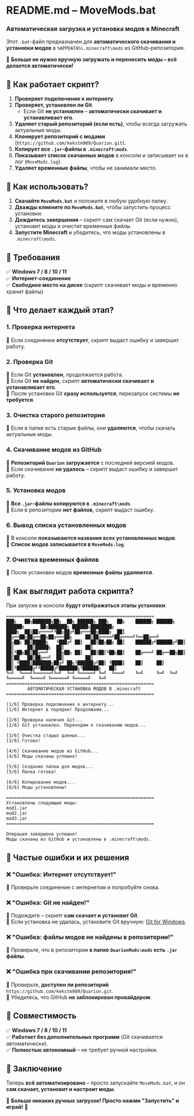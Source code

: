 # **README.md – MoveMods.bat**  
### **Автоматическая загрузка и установка модов в Minecraft**  

Этот `.bat`-файл предназначен для **автоматического скачивания и установки модов** в `%APPDATA%\.minecraft\mods` из GitHub-репозитория.  

📌 **Больше не нужно вручную загружать и переносить моды – всё делается автоматически!**  


## **📌 Как работает скрипт?**  
1. **Проверяет подключение к интернету**.  
2. **Проверяет, установлен ли Git**.  
   - Если Git **не установлен** – **автоматически скачивает и устанавливает его**.  
3. **Удаляет старый репозиторий (если есть)**, чтобы всегда загружать актуальные моды.  
4. **Клонирует репозиторий с модами** (`https://github.com/kekstm989/Quarion.git`).  
5. **Копирует все `.jar`-файлы в `.minecraft\mods`**.  
6. **Показывает список скачанных модов** в консоли и записывает их в лог (`MoveMods.log`).  
7. **Удаляет временные файлы**, чтобы не занимали место.  


## **📌 Как использовать?**  
1. **Скачайте `MoveMods.bat`** и положите в любую удобную папку.  
2. **Дважды кликните по `MoveMods.bat`**, чтобы запустить процесс установки.  
3. **Дождитесь завершения** – скрипт сам скачает Git (если нужно), установит моды и очистит временные файлы.  
4. **Запустите Minecraft** и убедитесь, что моды установлены в `.minecraft\mods`.  


## **📌 Требования**  
✅ **Windows 7 / 8 / 10 / 11**  
✅ **Интернет-соединение**  
✅ **Свободное место на диске** (скрипт скачивает моды и временно хранит файлы)  


## **📌 Что делает каждый этап?**  
### **1. Проверка интернета**
🔹 Если соединение **отсутствует**, скрипт выдаст ошибку и завершит работу.  

### **2. Проверка Git**
🔹 Если Git **установлен**, продолжается работа.  
🔹 Если Git **не найден**, скрипт **автоматически скачивает и устанавливает его**.  
🔹 После установки Git **сразу используется**, перезапуск системы **не требуется**.  

### **3. Очистка старого репозитория**
🔹 Если в папке есть старые файлы, они **удаляются**, чтобы скачать актуальные моды.  

### **4. Скачивание модов из GitHub**
🔹 **Репозиторий `Quarion` загружается** с последней версией модов.  
🔹 Если скачивание **не удалось** – скрипт выдаст ошибку и завершит работу.  

### **5. Установка модов**
🔹 **Все `.jar`-файлы копируются в `.minecraft\mods`**.  
🔹 Если в репозитории **нет файлов**, скрипт выдаст ошибку.  

### **6. Вывод списка установленных модов**
🔹 В консоли **показываются названия всех установленных модов**.  
🔹 **Список модов записывается в `MoveMods.log`**.  

### **7. Очистка временных файлов**
🔹 После установки модов **временные файлы удаляются**.  


## **📌 Как выглядит работа скрипта?**  
При запуске в консоли **будут отображаться этапы установки**:  

```
========================================================
███╗   ██╗███████╗██╗  ██╗ ██████╗ ███╗   ██╗    ██████╗ ██████╗  ██████╗      ██╗███████╗ ██████╗████████╗
████╗  ██║██╔════╝╚██╗██╔╝██╔═══██╗████╗  ██║    ██╔══██╗██╔══██╗██╔═══██╗     ██║██╔════╝██╔════╝╚══██╔══╝
██╔██╗ ██║█████╗   ╚███╔╝ ██║   ██║██╔██╗ ██║    ██████╔╝██████╔╝██║   ██║     ██║█████╗  ██║        ██║
██║╚██╗██║██╔══╝   ██╔██╗ ██║   ██║██║╚██╗██║    ██╔═══╝ ██╔══██╗██║   ██║██   ██║██╔══╝  ██║        ██║
██║ ╚████║███████╗██╔╝ ██╗╚██████╔╝██║ ╚████║    ██║     ██║  ██║╚██████╔╝╚█████╔╝███████╗╚██████╗   ██║
╚═╝  ╚═══╝╚══════╝╚═╝  ╚═╝ ╚═════╝ ╚═╝  ╚═══╝    ╚═╝     ╚═╝  ╚═╝ ╚═════╝  ╚════╝ ╚══════╝ ╚═════╝   ╚═╝
========================================================
        АВТОМАТИЧЕСКАЯ УСТАНОВКА МОДОВ В .minecraft
========================================================

[1/6] Проверка подключения к интернету...
[1/6] Интернет в порядке! Продолжаем...

[2/6] Проверка наличия Git...
[2/6] Git установлен. Переходим к скачиванию модов...

[3/6] Очистка старых данных...
[3/6] Готово!

[4/6] Скачивание модов из GitHub...
[4/6] Моды скачаны успешно!

[5/6] Создание папки для модов...
[5/6] Папка готова!

[6/6] Копирование модов...
[6/6] Моды установлены!

========================================================
Установлены следующие моды:
mod1.jar
mod2.jar
mod3.jar
========================================================

Операция завершена успешно!
Моды скачаны из GitHub и установлены в .minecraft\mods.
```


## **📌 Частые ошибки и их решения**  
### ❌ **"Ошибка: Интернет отсутствует!"**  
🔹 Проверьте соединение с интернетом и попробуйте снова.  

### ❌ **"Ошибка: Git не найден!"**  
🔹 Подождите – скрипт **сам скачает и установит Git**.  
🔹 Если установка не удалась, установите Git вручную: [Git for Windows](https://git-scm.com/downloads).  

### ❌ **"Ошибка: файлы модов не найдены в репозитории!"**  
🔹 Проверьте, что в репозитории **в папке `QuarionMods\mods` есть `.jar` файлы**.  

### ❌ **"Ошибка при скачивании репозитория!"**  
🔹 Проверьте, **доступен ли репозиторий** `https://github.com/kekstm989/Quarion.git`.  
🔹 Убедитесь, что GitHub **не заблокирован провайдером**.  


## **📌 Совместимость**  
✅ **Windows 7 / 8 / 10 / 11**  
✅ **Работает без дополнительных программ** (Git скачивается автоматически).  
✅ **Полностью автономный** – не требует ручной настройки.  


## **📌 Заключение**
Теперь **всё автоматизировано** – просто запускайте `MoveMods.bat`, и он **сам скачает, установит и настроит моды**.  

📌 **Больше никаких ручных загрузок! Просто нажми "Запустить" и играй!** 🚀

